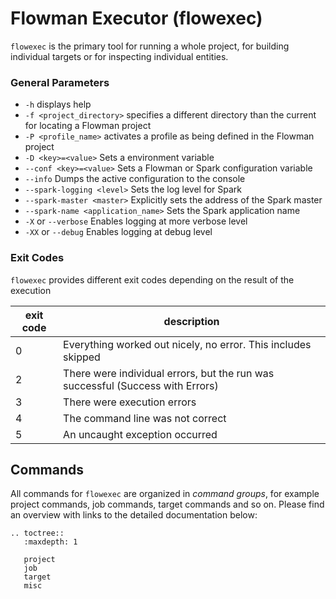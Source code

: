 # Flowman Executor (flowexec)

`flowexec` is the primary tool for running a whole project, for building individual targets
or for inspecting individual entities.

### General Parameters
* `-h` displays help
* `-f <project_directory>` specifies a different directory than the current for locating a Flowman project
* `-P <profile_name>` activates a profile as being defined in the Flowman project
* `-D <key>=<value>` Sets a environment variable
* `--conf <key>=<value>` Sets a Flowman or Spark configuration variable
* `--info` Dumps the active configuration to the console
* `--spark-logging <level>` Sets the log level for Spark
* `--spark-master <master>` Explicitly sets the address of the Spark master
* `--spark-name <application_name>` Sets the Spark application name
* `-X` or `--verbose` Enables logging at more verbose level
* `-XX` or `--debug` Enables logging at debug level


### Exit Codes

`flowexec` provides different exit codes depending on the result of the execution

| exit code | description                                                                    |
|-----------|--------------------------------------------------------------------------------|
| 0         | Everything worked out nicely, no error. This includes skipped                  |
| 2         | There were individual errors, but the run was successful (Success with Errors) |
| 3         | There were execution errors                                                    |
| 4         | The command line was not correct                                               |
| 5         | An uncaught exception occurred                                                 |


## Commands

All commands for `flowexec` are organized in *command groups*, for example project commands, job commands, target
commands and so on. Please find an overview with links to the detailed documentation below:


```eval_rst
.. toctree::
   :maxdepth: 1

   project
   job
   target
   misc
```
